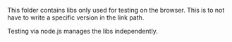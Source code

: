 This folder contains libs only used for testing on the browser. This is to not 
have to write a specific version in the link path.

Testing via node.js manages the libs independently.